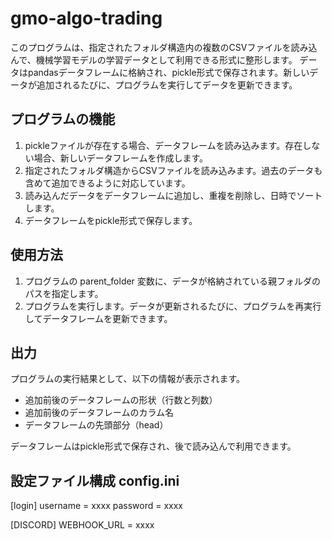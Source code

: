 # gmo-algo-trading

このプログラムは、指定されたフォルダ構造内の複数のCSVファイルを読み込んで、機械学習モデルの学習データとして利用できる形式に整形します。
データはpandasデータフレームに格納され、pickle形式で保存されます。新しいデータが追加されるたびに、プログラムを実行してデータを更新できます。

## プログラムの機能
1. pickleファイルが存在する場合、データフレームを読み込みます。存在しない場合、新しいデータフレームを作成します。
2. 指定されたフォルダ構造からCSVファイルを読み込みます。過去のデータも含めて追加できるように対応しています。
3. 読み込んだデータをデータフレームに追加し、重複を削除し、日時でソートします。
4. データフレームをpickle形式で保存します。

## 使用方法
1. プログラムの parent_folder 変数に、データが格納されている親フォルダのパスを指定します。
2. プログラムを実行します。データが更新されるたびに、プログラムを再実行してデータフレームを更新できます。

## 出力
プログラムの実行結果として、以下の情報が表示されます。

- 追加前後のデータフレームの形状（行数と列数）
- 追加前後のデータフレームのカラム名
- データフレームの先頭部分（head）

データフレームはpickle形式で保存され、後で読み込んで利用できます。

## 設定ファイル構成 config.ini
[login]
username = xxxx
password = xxxx

[DISCORD]
WEBHOOK_URL = xxxx
